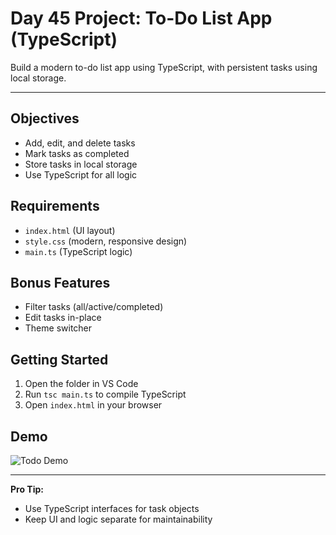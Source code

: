 # Day 45 Project: To-Do List App (TypeScript)

Build a modern to-do list app using TypeScript, with persistent tasks using local storage.

---

## Objectives
- Add, edit, and delete tasks
- Mark tasks as completed
- Store tasks in local storage
- Use TypeScript for all logic

## Requirements
- `index.html` (UI layout)
- `style.css` (modern, responsive design)
- `main.ts` (TypeScript logic)

## Bonus Features
- Filter tasks (all/active/completed)
- Edit tasks in-place
- Theme switcher

## Getting Started
1. Open the folder in VS Code
2. Run `tsc main.ts` to compile TypeScript
3. Open `index.html` in your browser

## Demo
![Todo Demo](demo.png)

---

**Pro Tip:**
- Use TypeScript interfaces for task objects
- Keep UI and logic separate for maintainability

